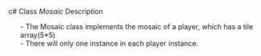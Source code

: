 c# Class *Mosaic* Description

<ul>
- The Mosaic class implements the mosaic of a player, which has a tile array(5*5)<br>
- There will only one instance in each player instance.
</ul>